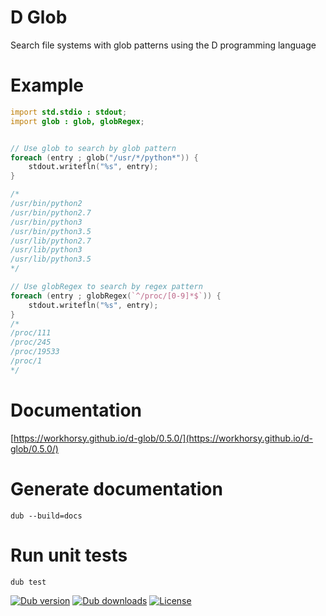 # D Glob
Search file systems with glob patterns using the D programming language

# Example

```d
import std.stdio : stdout;
import glob : glob, globRegex;


// Use glob to search by glob pattern
foreach (entry ; glob("/usr/*/python*")) {
	stdout.writefln("%s", entry);
}

/*
/usr/bin/python2
/usr/bin/python2.7
/usr/bin/python3
/usr/bin/python3.5
/usr/lib/python2.7
/usr/lib/python3
/usr/lib/python3.5
*/

// Use globRegex to search by regex pattern
foreach (entry ; globRegex(`^/proc/[0-9]*$`)) {
	stdout.writefln("%s", entry);
}
/*
/proc/111
/proc/245
/proc/19533
/proc/1
*/

```

# Documentation

[https://workhorsy.github.io/d-glob/0.5.0/](https://workhorsy.github.io/d-glob/0.5.0/)

# Generate documentation

```
dub --build=docs
```

# Run unit tests

```
dub test
```

[![Dub version](https://img.shields.io/dub/v/d-glob.svg)](https://code.dlang.org/packages/d-glob)
[![Dub downloads](https://img.shields.io/dub/dt/d-glob.svg)](https://code.dlang.org/packages/d-glob)
[![License](https://img.shields.io/badge/license-BSL_1.0-blue.svg)](https://raw.githubusercontent.com/workhorsy/d-glob/master/LICENSE)

